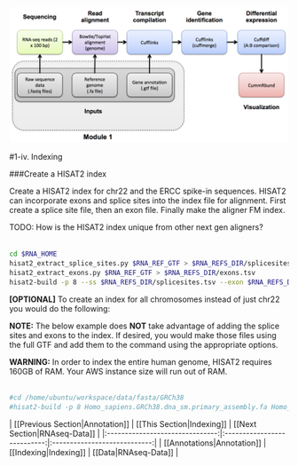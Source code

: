 ![RNA-seq Flowchart - Module 2](Images/RNA-seq_Flowchart2.png)

#1-iv. Indexing

###Create a HISAT2 index

Create a HISAT2 index for chr22 and the ERCC spike-in sequences. HISAT2 can incorporate exons and splice sites into the index file for alignment.  First create a splice site file, then an exon file.  Finally make the aligner FM index.

TODO: How is the HISAT2 index unique from other next gen aligners?

```bash

cd $RNA_HOME
hisat2_extract_splice_sites.py $RNA_REF_GTF > $RNA_REFS_DIR/splicesites.tsv
hisat2_extract_exons.py $RNA_REF_GTF > $RNA_REFS_DIR/exons.tsv
hisat2-build -p 8 --ss $RNA_REFS_DIR/splicesites.tsv --exon $RNA_REFS_DIR/exons.tsv $RNA_REF_FASTA $RNA_REF_INDEX

```

**[OPTIONAL]**
To create an index for all chromosomes instead of just chr22 you would do the following:

**NOTE:** The below example does **NOT** take advantage of adding the splice sites and exons to the index. If desired, you would make those files using the full GTF and add them to the command using the appropriate options.

**WARNING:** In order to index the entire human genome, HISAT2 requires 160GB of RAM. Your AWS instance size will run out of RAM.

```bash

#cd /home/ubuntu/workspace/data/fasta/GRCh38
#hisat2-build -p 8 Homo_sapiens.GRCh38.dna_sm.primary_assembly.fa Homo_sapiens.GRCh38.dna_sm.primary_assembly

```


| [[Previous Section|Annotation]] | [[This Section|Indexing]]   | [[Next Section|RNAseq-Data]] |
|:-------------------------------:|:---------------------------:|:----------------------------:|
| [[Annotations|Annotation]]       | [[Indexing|Indexing]]       | [[Data|RNAseq-Data]]         |
